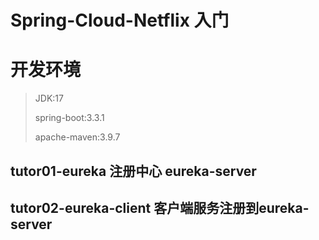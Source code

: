# Spring-Cloud-Netflix 入门

# 开发环境

> JDK:17
> 
> spring-boot:3.3.1
> 
> apache-maven:3.9.7


## tutor01-eureka 注册中心 eureka-server
## tutor02-eureka-client 客户端服务注册到eureka-server

